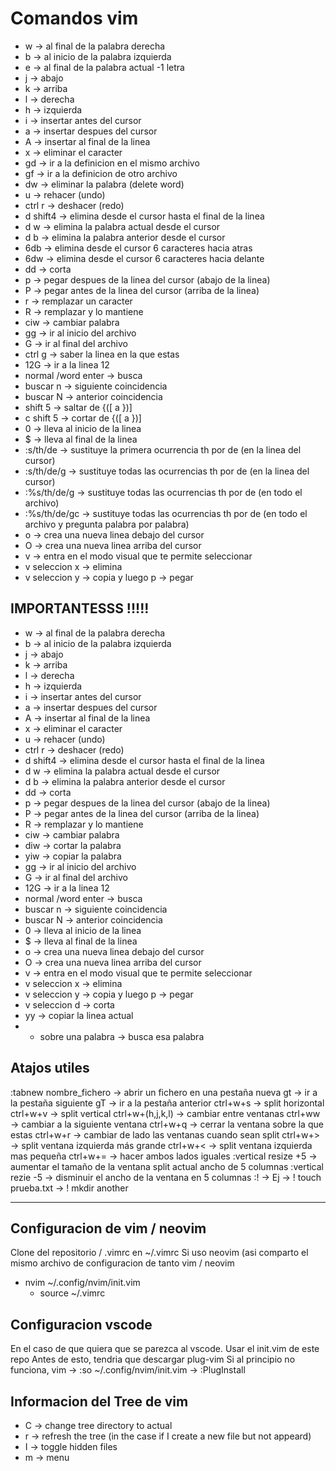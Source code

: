 # Comandos vim

- w -> al final de la palabra derecha
- b -> al inicio de la palabra izquierda
- e -> al final de la palabra actual -1 letra
- j -> abajo
- k -> arriba
- l -> derecha
- h -> izquierda
- i -> insertar antes del cursor
- a -> insertar despues del cursor
- A -> insertar al final de la linea
- x -> eliminar el caracter
- gd -> ir a la definicion en el mismo archivo
- gf -> ir a la definicion de otro archivo
- dw -> eliminar la palabra (delete word)
- u -> rehacer (undo)
- ctrl r -> deshacer (redo)
- d shift4 -> elimina desde el cursor hasta el final de la linea
- d w -> elimina la palabra actual desde el cursor
- d b -> elimina la palabra anterior desde el cursor
- 6db -> elimina desde el cursor 6 caracteres hacia atras
- 6dw -> elimina desde el cursor 6 caracteres hacia delante
- dd -> corta
- p -> pegar despues de la linea del cursor (abajo de la linea)
- P -> pegar antes de la linea del cursor (arriba de la linea)
- r -> remplazar un caracter
- R -> remplazar y lo mantiene
- ciw -> cambiar palabra
- gg -> ir al inicio del archivo
- G -> ir al final del archivo
- ctrl g -> saber la linea en la que estas
- 12G -> ir a la linea 12
- normal /word enter -> busca
- buscar n -> siguiente coincidencia
- buscar N -> anterior coincidencia
- shift 5 -> saltar de {([ a })]
- c shift 5 -> cortar de {([ a })]
- 0 -> lleva al inicio de la linea
- $ -> lleva al final de la linea
- :s/th/de -> sustituye la primera ocurrencia th por de (en la linea del cursor)
- :s/th/de/g -> sustituye todas las ocurrencias th por de (en la linea del cursor)
- :%s/th/de/g -> sustituye todas las ocurrencias th por de (en todo el archivo)
- :%s/th/de/gc -> sustituye todas las ocurrencias th por de (en todo el archivo y pregunta palabra por palabra)
- o -> crea una nueva linea debajo del cursor
- O -> crea una nueva linea arriba del cursor
- v -> entra en el modo visual que te permite seleccionar
- v seleccion x -> elimina
- v seleccion y -> copia y luego p -> pegar


## IMPORTANTESSS !!!!!

- w -> al final de la palabra derecha
- b -> al inicio de la palabra izquierda
- j -> abajo
- k -> arriba
- l -> derecha
- h -> izquierda
- i -> insertar antes del cursor
- a -> insertar despues del cursor
- A -> insertar al final de la linea
- x -> eliminar el caracter
- u -> rehacer (undo)
- ctrl r -> deshacer (redo)
- d shift4 -> elimina desde el cursor hasta el final de la linea
- d w -> elimina la palabra actual desde el cursor
- d b -> elimina la palabra anterior desde el cursor
- dd -> corta
- p -> pegar despues de la linea del cursor (abajo de la linea)
- P -> pegar antes de la linea del cursor (arriba de la linea)
- R -> remplazar y lo mantiene
- ciw -> cambiar palabra
- diw -> cortar la palabra
- yiw -> copiar la palabra
- gg -> ir al inicio del archivo
- G -> ir al final del archivo
- 12G -> ir a la linea 12
- normal /word enter -> busca
- buscar n -> siguiente coincidencia
- buscar N -> anterior coincidencia
- 0 -> lleva al inicio de la linea
- $ -> lleva al final de la linea
- o -> crea una nueva linea debajo del cursor
- O -> crea una nueva linea arriba del cursor
- v -> entra en el modo visual que te permite seleccionar
- v seleccion x -> elimina
- v seleccion y -> copia y luego p -> pegar
- v seleccion d -> corta
- yy -> copiar la linea actual
- * sobre una palabra -> busca esa palabra


## Atajos utiles

:tabnew nombre_fichero -> abrir un fichero en una pestaña nueva
gt -> ir a la pestaña siguiente
gT -> ir a la pestaña anterior
ctrl+w+s -> split horizontal
ctrl+w+v -> split vertical
ctrl+w+(h,j,k,l) -> cambiar entre ventanas
ctrl+ww -> cambiar a la siguiente ventana
ctrl+w+q -> cerrar la ventana sobre la que estas
ctrl+w+r -> cambiar de lado las ventanas cuando sean split
ctrl+w+> -> split ventana izquierda más grande
ctrl+w+< -> split ventana izquierda mas pequeña
ctrl+w+= -> hacer ambos lados iguales
:vertical resize +5 -> aumentar el tamaño de la ventana split actual ancho de 5 columnas
:vertical rezie -5 -> disminuir el ancho de la ventana en 5 columnas
:! <command> -> Ej -> ! touch prueba.txt -> ! mkdir another

--------------------------------------------------------------------
## Configuracion de vim / neovim

Clone del repositorio / .vimrc en ~/.vimrc
Si uso neovim (asi comparto el mismo archivo de configuracion de tanto vim / neovim
  - nvim ~/.config/nvim/init.vim
    - source ~/.vimrc

## Configuracion vscode

En el caso de que quiera que se parezca al vscode. Usar el init.vim de este repo
Antes de esto, tendria que descargar plug-vim
Si al principio no funciona, vim -> :so ~/.config/nvim/init.vim -> :PlugInstall


## Informacion del Tree de vim

- C -> change tree directory to actual
- r -> refresh the tree (in the case if I create a new file but not appeard)
- I -> toggle hidden files
- m -> menu

